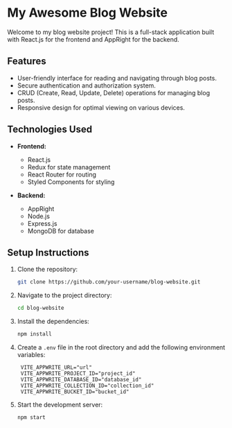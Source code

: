 # My Awesome Blog Website

Welcome to my blog website project! This is a full-stack application built with React.js for the frontend and AppRight for the backend.

## Features

- User-friendly interface for reading and navigating through blog posts.
- Secure authentication and authorization system.
- CRUD (Create, Read, Update, Delete) operations for managing blog posts.
- Responsive design for optimal viewing on various devices.

## Technologies Used

- **Frontend:**
  - React.js
  - Redux for state management
  - React Router for routing
  - Styled Components for styling

- **Backend:**
  - AppRight
  - Node.js
  - Express.js
  - MongoDB for database

## Setup Instructions

1. Clone the repository:
   ```bash
   git clone https://github.com/your-username/blog-website.git
2. Navigate to the project directory:
   ```bash
   cd blog-website
3. Install the dependencies:
   ```bash
   npm install
4. Create a `.env` file in the root directory and add the following environment variables:
   ```env
    VITE_APPWRITE_URL="url"
    VITE_APPWRITE_PROJECT_ID="project_id"
    VITE_APPWRITE_DATABASE_ID="database_id"
    VITE_APPWRITE_COLLECTION_ID="collection_id"
    VITE_APPWRITE_BUCKET_ID="bucket_id"
4. Start the development server:
   ```bash
   npm start



